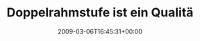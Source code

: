---
retweeted: false
source: <a href="http://twitter.com" rel="nofollow">Twitter Web Client</a>
entities:
  hashtags: []
  symbols: []
  user_mentions: []
  urls: []
display_text_range:
- '0'
- '139'
favorite_count: '0'
id_str: '1288974617'
truncated: false
retweet_count: '0'
id: '1288974617'
created_at: Fri Mar 06 16:45:31 +0000 2009
favorited: false
full_text: Doppelrahmstufe ist ein Qualitätsmerkmal, ihr Diätpisser! (Frisches Brot
  und Ziegenfrischkäse machen mich immer ein wenig übermütig, sorry)
lang: de
tags:
- pesos:twitter
date: '2009-03-06T16:45:31+00:00'
src: https://twitter.com/bascht/status/1288974617
original_url: https://twitter.com/bascht/status/1288974617
type: twitter_tweet
text: Doppelrahmstufe ist ein Qualitätsmerkmal, ihr Diätpisser! (Frisches Brot und
  Ziegenfrischkäse machen mich immer ein wenig übermütig, sorry)
title: Doppelrahmstufe ist ein Qualitä

---